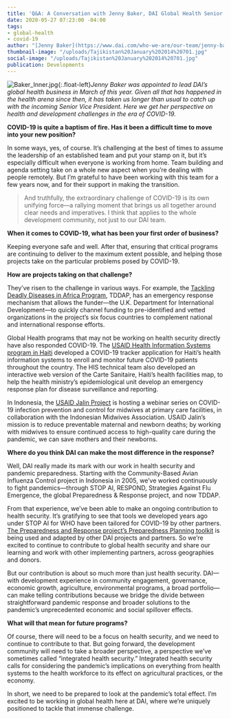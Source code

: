 ```yaml
---
title: 'Q&A: A Conversation with Jenny Baker, DAI Global Health Senior Vice President'
date: 2020-05-27 07:23:00 -04:00
tags:
- global-health
- covid-19
author: "[Jenny Baker](https://www.dai.com/who-we-are/our-team/jenny-baker)"
thumbnail-image: "/uploads/Tajikistan%20January%202014%20701.jpg"
social-image: "/uploads/Tajikistan%20January%202014%20701.jpg"
publication: Developments
---
```


![Baker_Inner.jpg](/uploads/Baker_Inner.jpg){:.float-left}*Jenny Baker was appointed to lead DAI’s global health business in March of this year. Given all that has happened in the health arena since then, it has taken us longer than usual to catch up with the incoming Senior Vice President. Here we get her perspective on health and development challenges in the era of COVID-19.*



**COVID-19 is quite a baptism of fire. Has it been a difficult time to move into your new position?**

In some ways, yes, of course. It’s challenging at the best of times to assume the leadership of an established team and put your stamp on it, but it’s especially difficult when everyone is working from home. Team building and agenda setting take on a whole new aspect when you’re dealing with people remotely. But I’m grateful to have been working with this team for a few years now, and for their support in making the transition.

> And truthfully, the extraordinary challenge of COVID-19 is its own unifying force—a rallying moment that brings us all together around clear needs and imperatives. I think that applies to the whole development community, not just to our DAI team.

**When it comes to COVID-19, what has been your first order of business?**

Keeping everyone safe and well. After that, ensuring that critical programs are continuing to deliver to the maximum extent possible, and helping those projects take on the particular problems posed by COVID-19.

**How are projects taking on that challenge?**

They’ve risen to the challenge in various ways. For example, the [Tackling Deadly Diseases in Africa Program](https://www.dai.com/our-work/projects/africa-tackling-deadly-diseases-in-africa-program), TDDAP, has an emergency response mechanism that allows the funder—the U.K. Department for International Development—to quickly channel funding to pre-identified and vetted organizations in the project’s six focus countries to complement national and international response efforts.

Global Health programs that may not be working on health security directly have also responded COVID-19. The [USAID Health Information Systems program in Haiti](https://www.dai.com/our-work/projects/haiti-strategic-health-information-system-his-program) developed a COVID-19 tracker application for Haiti’s health information systems to enroll and monitor future COVID-19 patients throughout the country. The HIS technical team also developed an interactive web version of the Carte Sanitaire, Haiti’s health facilities map, to help the health ministry’s epidemiological unit develop an emergency response plan for disease surveillance and reporting.

In Indonesia, the [USAID Jalin Project](https://www.dai.com/our-work/projects/indonesia-jalin) is hosting a webinar series on COVID-19 infection prevention and control for midwives at primary care facilities, in collaboration with the Indonesian Midwives Association. USAID Jalin’s mission is to reduce preventable maternal and newborn deaths; by working with midwives to ensure continued access to high-quality care during the pandemic, we can save mothers and their newborns. 

**Where do you think DAI can make the most difference in the response?**

Well, DAI really made its mark with our work in health security and pandemic preparedness. Starting with the Community-Based Avian Influenza Control project in Indonesia in 2005, we’ve worked continuously to fight pandemics—through STOP AI, RESPOND, Strategies Against Flu Emergence, the global Preparedness & Response project, and now TDDAP. 

From that experience, we’ve been able to make an ongoing contribution to health security. It’s gratifying to see that tools we developed years ago under STOP AI for WHO have been tailored for COVID-19 by other partners. [The Preparedness and Response project’s Preparedness Planning toolkit](https://s3.amazonaws.com/one-health-app/static/docs/toolkits/Preparedness_and_Response_Toolkit/Preparedness_and_Response_Toolkit_complete.pdf) is being used and adapted by other DAI projects and partners. So we’re excited to continue to contribute to global health security and share our learning and work with other implementing partners, across geographies and donors.

But our contribution is about so much more than just health security. DAI—with development experience in community engagement, governance, economic growth, agriculture, environmental programs, a broad portfolio—can make telling contributions because we bridge the divide between straightforward pandemic response and broader solutions to the pandemic’s unprecedented economic and social spillover effects.

**What will that mean for future programs?**

Of course, there will need to be a focus on health security, and we need to continue to contribute to that. But going forward, the development community will need to take a broader perspective, a perspective we’ve sometimes called “integrated health security.” Integrated health security calls for considering the pandemic’s implications on everything from health systems to the health workforce to its effect on agricultural practices, or the economy.

In short, we need to be prepared to look at the pandemic’s total effect. I’m excited to be working in global health here at DAI, where we’re uniquely positioned to tackle that immense challenge.
